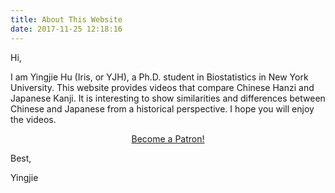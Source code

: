 ```yaml
---
title: About This Website
date: 2017-11-25 12:18:16
---
```

Hi, 

I am Yingjie Hu (Iris, or YJH), a Ph.D. student in Biostatistics in New York University. This website provides videos that compare Chinese Hanzi and Japanese Kanji. It is interesting to show similarities and differences between Chinese and Japanese from a historical perspective. I hope you will enjoy the videos.

<center><a href="https://www.patreon.com/bePatron?u=8593455" data-patreon-widget-type="become-patron-button">Become a Patron!</a><script async src="https://c6.patreon.com/becomePatronButton.bundle.js"></script></center>

Best,

Yingjie
